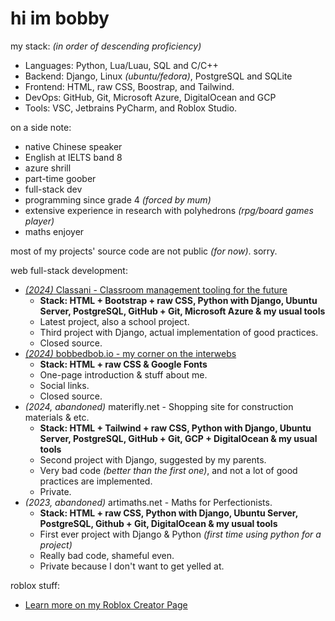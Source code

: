 # hi im bobby

my stack: *(in order of descending proficiency)*
- Languages: Python, Lua/Luau, SQL and C/C++
- Backend: Django, Linux *(ubuntu/fedora)*, PostgreSQL and SQLite
- Frontend: HTML, raw CSS, Boostrap, and Tailwind.
- DevOps: GitHub, Git, Microsoft Azure, DigitalOcean and GCP
- Tools: VSC, Jetbrains PyCharm, and Roblox Studio.

on a side note:
- native Chinese speaker
- English at IELTS band 8
- azure shrill 
- part-time goober
- full-stack dev
- programming since grade 4 *(forced by mum)*
- extensive experience in research with polyhedrons *(rpg/board games player)*
- maths enjoyer

most of my projects' source code are not public *(for now)*. sorry.

web full-stack development:
- [*(2024)* Classani - Classroom management tooling for the future](https://classani.org)
  - **Stack: HTML + Bootstrap + raw CSS, Python with Django, Ubuntu Server, PostgreSQL, GitHub + Git, Microsoft Azure & my usual tools**
  - Latest project, also a school project.
  - Third project with Django, actual implementation of good practices.
  - Closed source.
- [*(2024)* bobbedbob.io - my corner on the interwebs](https://bobbedbob.io/)
  - **Stack: HTML + raw CSS & Google Fonts**
  - One-page introduction & stuff about me. 
  - Social links.
  - Closed source.
- *(2024, abandoned)* materifly.net - Shopping site for construction materials & etc.
  - **Stack: HTML + Tailwind + raw CSS, Python with Django, Ubuntu Server, PostgreSQL, GitHub + Git, GCP + DigitalOcean & my usual tools**
  - Second project with Django, suggested by my parents.
  - Very bad code *(better than the first one)*, and not a lot of good practices are implemented.
  - Private.
- *(2023, abandoned)* artimaths.net - Maths for Perfectionists.
  - **Stack: HTML + raw CSS, Python with Django, Ubuntu Server, PostgreSQL, Github + Git, DigitalOcean & my usual tools**
  - First ever project with Django & Python *(first time using python for a project)*
  - Really bad code, shameful even.
  - Private because I don't want to get yelled at.


roblox stuff:
- [Learn more on my Roblox Creator Page](https://create.roblox.com/talent/creators/574283844)
